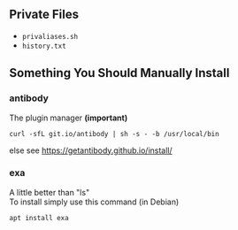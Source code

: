 ## Private Files
- `privaliases.sh`
- `history.txt`

## Something You Should Manually Install
### antibody
The plugin manager **(important)**  
```
curl -sfL git.io/antibody | sh -s - -b /usr/local/bin
```
else see <https://getantibody.github.io/install/>
### exa
A little better than "ls"  
To install simply use this command (in Debian)
```
apt install exa
```
